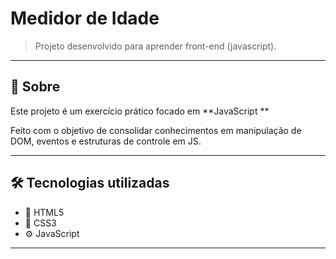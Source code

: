 # Medidor de Idade

> Projeto desenvolvido para aprender front-end (javascript).
---

## 📖 Sobre

Este projeto é um exercício prático focado em **JavaScript **

Feito com o objetivo de consolidar conhecimentos em manipulação de DOM, eventos e estruturas de controle em JS.

---

## 🛠️ Tecnologias utilizadas

- 🧩 HTML5  
- 🎨 CSS3 
- ⚙️ JavaScript  

---
